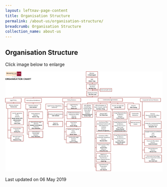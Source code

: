 ```yaml
---
layout: leftnav-page-content
title: Organisation Structure
permalink: /about-us/organisation-structure/
breadcrumb: Organisation Structure
collection_name: about-us
---
```


Organisation Structure
---

Click image below to enlarge<br>
<div class="image">
  <a href="/files/MinLaw Org Structure May 19.pdf"><img src="/images/1557104237572.png"></a>
</div>

<p class="right-side-updated">Last updated on 06 May 2019</p>

